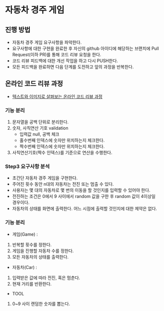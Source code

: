 # 자동차 경주 게임

## 진행 방법

* 자동차 경주 게임 요구사항을 파악한다.
* 요구사항에 대한 구현을 완료한 후 자신의 github 아이디에 해당하는 브랜치에 Pull Request(이하 PR)를 통해 코드 리뷰 요청을 한다.
* 코드 리뷰 피드백에 대한 개선 작업을 하고 다시 PUSH한다.
* 모든 피드백을 완료하면 다음 단계를 도전하고 앞의 과정을 반복한다.

## 온라인 코드 리뷰 과정

* [텍스트와 이미지로 살펴보는 온라인 코드 리뷰 과정](https://github.com/next-step/nextstep-docs/tree/master/codereview)

### 기능 분리

1. 문자열을 공백 단위로 분리한다.
1. 숫자, 사칙연산 기호 validation
   - 입력값 null, 공백 체크
   - 홀수번째 인덱스에 숫자만 위치하는지 체크한다.
   - 짝수번째 인덱스에 숫자만 위치하는지 체크한다.
1. 사칙연산기호(짝수 인덱스)를 기준으로 연산을 수행한다.

### Step3 요구사항 분석

- 초간단 자동차 경주 게임을 구현한다.
- 주어진 횟수 동안 n대의 자동차는 전진 또는 멈출 수 있다.
- 사용자는 몇 대의 자동차로 몇 번의 이동을 할 것인지를 입력할 수 있어야 한다.
- 전진하는 조건은 0에서 9 사이에서 random 값을 구한 후 random 값이 4이상일 경우이다.
- 자동차의 상태를 화면에 출력한다. 어느 시점에 출력할 것인지에 대한 제약은 없다.

### 기능 분리

- 게임(Game) :

1. 반복할 횟수를 정한다.
1. 게임을 진행할 자동차 수를 정한다.
1. 모든 자동차의 상태를 출력한다.

- 자동차(Car) :

1. 입력받은 값에 따라 전진, 혹은 멈춘다.
1. 현재 거리를 반환한다.

- TOOL

1. 0~9 사이 랜덤한 숫자를 뽑는다.